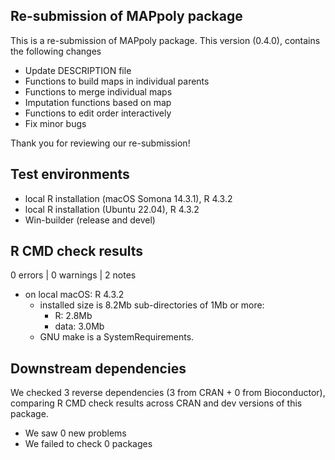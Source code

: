 ## Re-submission of MAPpoly package

This is a re-submission of MAPpoly package. This version (0.4.0), contains the following changes

  - Update DESCRIPTION file
  - Functions to build maps in individual parents
  - Functions to merge individual maps
  - Imputation functions based on map
  - Functions to edit order interactively
  - Fix minor bugs 

Thank you for reviewing our re-submission!

## Test environments
* local R installation (macOS Somona 14.3.1), R 4.3.2
* local R installation (Ubuntu 22.04), R 4.3.2
* Win-builder (release and devel)

## R CMD check results 

0 errors | 0 warnings | 2 notes

 - on local macOS: R 4.3.2
   * installed size is 8.2Mb
     sub-directories of 1Mb or more:
       * R:      2.8Mb
       * data:   3.0Mb
   * GNU make is a SystemRequirements.      
       
## Downstream dependencies

We checked 3 reverse dependencies (3 from CRAN + 0 from Bioconductor), comparing R CMD check results across CRAN and dev versions of this package.

 * We saw 0 new problems
 * We failed to check 0 packages
